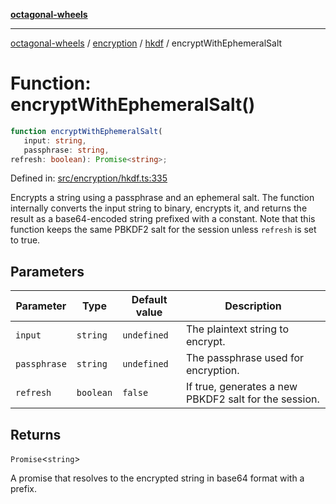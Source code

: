 [**octagonal-wheels**](../../../README.md)

***

[octagonal-wheels](../../../modules.md) / [encryption](../../README.md) / [hkdf](../README.md) / encryptWithEphemeralSalt

# Function: encryptWithEphemeralSalt()

```ts
function encryptWithEphemeralSalt(
   input: string, 
   passphrase: string, 
refresh: boolean): Promise<string>;
```

Defined in: [src/encryption/hkdf.ts:335](https://github.com/vrtmrz/octagonal-wheels/blob/main/src/encryption/hkdf.ts#L335)

Encrypts a string using a passphrase and an ephemeral salt.
The function internally converts the input string to binary, encrypts it,
and returns the result as a base64-encoded string prefixed with a constant.
Note that this function keeps the same PBKDF2 salt for the session unless `refresh` is set to true.

## Parameters

| Parameter | Type | Default value | Description |
| ------ | ------ | ------ | ------ |
| `input` | `string` | `undefined` | The plaintext string to encrypt. |
| `passphrase` | `string` | `undefined` | The passphrase used for encryption. |
| `refresh` | `boolean` | `false` | If true, generates a new PBKDF2 salt for the session. |

## Returns

`Promise`\<`string`\>

A promise that resolves to the encrypted string in base64 format with a prefix.
